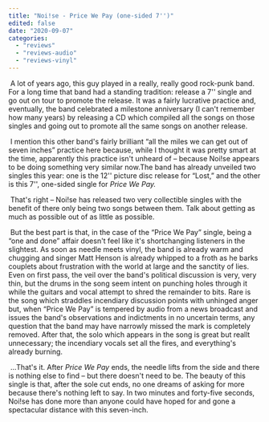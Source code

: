 ```yaml
---
title: "Noi!se - Price We Pay (one-sided 7'')"
edited: false
date: "2020-09-07"
categories:
  - "reviews"
  - "reviews-audio"
  - "reviews-vinyl"
---
```


 A lot of years ago, this guy played in a really, really good rock-punk band. For a long time that band had a standing tradition: release a 7'' single and go out on tour to promote the release. It was a fairly lucrative practice and, eventually, the band celebrated a milestone anniversary (I can't remember how many years) by releasing a CD which compiled all the songs on those singles and going out to promote all the same songs on another release.

 I mention this other band's fairly brilliant “all the miles we can get out of seven inches” practice here because, while I thought it was pretty smart at the time, apparently this practice isn't unheard of – because Noi!se appears to be doing something very similar now.The band has already unveiled two singles this year: one is the 12'' picture disc release for “Lost,” and the other is this 7'', one-sided single for _Price We Pay._

 That's right – Noi!se has released two very collectible singles with the benefit of there only being two songs between them. Talk about getting as much as possible out of as little as possible.

 But the best part is that, in the case of the “Price We Pay” single, being a “one and done” affair doesn't feel like it's shortchanging listeners in the slightest. As soon as needle meets vinyl, the band is already warm and chugging and singer Matt Henson is already whipped to a froth as he barks couplets about frustration with the world at large and the sanctity of lies. Even on first pass, the veil over the band's political discussion is very, very thin, but the drums in the song seem intent on punching holes through it while the guitars and vocal attempt to shred the remainder to bits. Rare is the song which straddles incendiary discussion points with unhinged anger but, when “Price We Pay” is tempered by audio from a news broadcast and issues the band's observations and indictments in no uncertain terms, any question that the band may have narrowly missed the mark is completely removed. After that, the solo which appears in the song is great but reallt unnecessary; the incendiary vocals set all the fires, and everything's already burning.

 ...That's it. After _Price We Pay_ ends, the needle lifts from the side and there is nothing else to find – but there doesn't need to be. The beauty of this single is that, after the sole cut ends, no one dreams of asking for more because there's nothing left to say. In two minutes and forty-five seconds, Noi!se has done more than anyone could have hoped for and gone a spectacular distance with this seven-inch.
